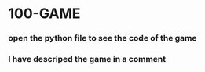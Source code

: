 # 100-GAME
### open the python file to see the code of the game
### I have descriped the game in a comment
